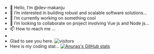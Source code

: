 - 👋 Hello, I’m @dev-makanju
- 👀 I’m interested in building robust and scalable software solutions...
- 🌱 I’m currently working on something cool
- 💞️ I’m looking to collaborate on project involving Vue js and Node js...
- 📫 How to reach me ...
- 
- Glad to see you here.  ![visitors](https://visitor-badge.glitch.me/badge?page_id=${dev-makanju}.${dev-makanju})
- Here is my coding stat...
[![Anurag's GitHub stats](https://github-readme-stats.vercel.app/api?username=dev-makanju)](https://github.com/anuraghazra/github-readme-stats)



<!---
dev-makanju/dev-makanju is a ✨ special ✨ repository because its `README.md` (this file) appears on your GitHub profile.
You can click the Preview link to take a look at your changes.
--->
